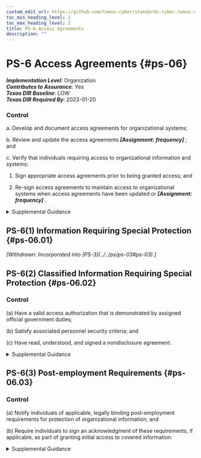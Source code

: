 ```yaml
---
custom_edit_url: https://github.com/tamus-cyber/standards.cyber.tamus.edu/tree/main/static/content/tamus.edu/TAMUS_profile.xml
toc_min_heading_level: 2
toc_max_heading_level: 2
title: PS-6 Access Agreements
description: ""
---
```


# PS-6 Access Agreements {#ps-06}

_**Implementation Level**_: Organization\
_**Contributes to Assurance**_: Yes\
_**Texas DIR Baseline**_: LOW\
_**Texas DIR Required By**_: 2023-01-20

### Control

a. Develop and document access agreements for organizational systems;

b. Review and update the access agreements <strong>                     <em>[Assignment: frequency]</em>                  </strong> ; and

c. Verify that individuals requiring access to organizational information and systems:

1. Sign appropriate access agreements prior to being granted access; and

2. Re-sign access agreements to maintain access to organizational systems when access agreements have been updated or <strong>                        <em>[Assignment: frequency]</em>                     </strong>.

<details>
  <summary>Supplemental Guidance</summary>

Access agreements include nondisclosure agreements, acceptable use agreements, rules of behavior, and conflict-of-interest agreements. Signed access agreements include an acknowledgement that individuals have read, understand, and agree to abide by the constraints associated with organizational systems to which access is authorized. Organizations can use electronic signatures to acknowledge access agreements unless specifically prohibited by organizational policy.

</details>

## PS-6(1) Information Requiring Special Protection {#ps-06.01}

<prop xmlns="http://csrc.nist.gov/ns/oscal/1.0" name="status" value="withdrawn">
               <em>[Withdrawn: Incorporated into [PS-3](../../ps/ps-03#ps-03).]</em>
            </prop>
            

## PS-6(2) Classified Information Requiring Special Protection {#ps-06.02}

### Control

(a) Have a valid access authorization that is demonstrated by assigned official government duties;

(b) Satisfy associated personnel security criteria; and

(c) Have read, understood, and signed a nondisclosure agreement.

<details>
  <summary>Supplemental Guidance</summary>

Classified information that requires special protection includes collateral information, Special Access Program (SAP) information, and Sensitive Compartmented Information (SCI). Personnel security criteria reflect applicable laws, executive orders, directives, regulations, policies, standards, and guidelines.

</details>

## PS-6(3) Post-employment Requirements {#ps-06.03}

### Control

(a) Notify individuals of applicable, legally binding post-employment requirements for protection of organizational information; and

(b) Require individuals to sign an acknowledgment of these requirements, if applicable, as part of granting initial access to covered information.

<details>
  <summary>Supplemental Guidance</summary>

Organizations consult with the Office of the General Counsel regarding matters of post-employment requirements on terminated individuals.

</details>

